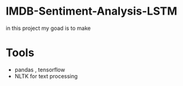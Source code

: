 # IMDB-Sentiment-Analysis-LSTM

in this project my goad is to make 

# Tools 
* pandas , tensorflow
* NLTK for text processing
